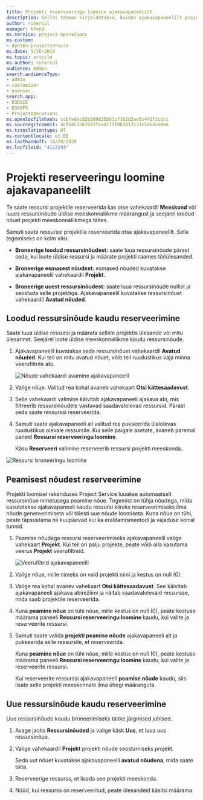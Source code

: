 ```yaml
---
title: Projekti reserveeringu loomine ajakavapaneelilt
description: Selles teemas kirjeldatakse, kuidas ajakavapaneelilt projekti reserveeringut luua.
author: ruhercul
manager: kfend
ms.service: project-operations
ms.custom:
- dyn365-projectservice
ms.date: 9/26/2019
ms.topic: article
ms.author: ruhercul
audience: Admin
search.audienceType:
- admin
- customizer
- enduser
search.app:
- D365CE
- D365PS
- ProjectOperations
ms.openlocfilehash: ccbfedec82b2d9035b51cf1b283ae5c441f1cbcc
ms.sourcegitcommit: 4cf1dc1561b92fca4175f0b3813133c5e63ce8e6
ms.translationtype: HT
ms.contentlocale: et-EE
ms.lasthandoff: 10/28/2020
ms.locfileid: "4122293"
---
```

# <a name="create-a-project-booking-from-the-schedule-board"></a>Projekti reserveeringu loomine ajakavapaneelilt

Te saate ressursi projektile reserveerida kas otse vahekaardil **Meeskond** või luues ressursinõude üldise meeskonnaliikme määrangust ja seejärel loodud nõuet projekti meeskonnaliikmega täites.

Samuti saate ressurssi projektile reserveerida otse ajakavapaneelilt. Selle tegemiseks on kolm viisi:

- **Broneerige loodud ressursinõudest:** saate luua ressursinõude pärast seda, kui loote üldise ressursi ja määrate projekti raames tööülesanded.

- **Broneerige esmasest nõudest:** esmased nõuded kuvatakse ajakavapaneelil vahekaardil **Projekt**. 

- **Broneerige uuest ressursinõudest:** saate luua ressursinõude nullist ja seostada selle projektiga. Ajakavapaneelil kuvatakse ressursinõuet vahekaardil **Avatud nõuded**.

## <a name="book-from-a-generated-resource-requirement"></a>Loodud ressursinõude kaudu reserveerimine

Saate luua üldise ressursi ja määrata sellele projektis ülesande või mitu ülesannet. Seejärel loote üldise meeskonnaliikme kaudu ressursinõude. 

1.  Ajakavapaneelil kuvatakse seda ressursinõuet vahekaardil **Avatud nõuded**. Kui teil on mitu avatud nõuet, võib teil ruudustikus vaja minna veerufiltrite abi. 

    ![Nõude vahekaardi avamine ajakavapaneelil](media/FAQ-Project-Booking-Schedule-Board-1.png "Kuvatõmmis reserveeringute ja määrangute tabelist")

2. Valige nõue. Valitud rea kohal avaneb vahekaart **Otsi kättesaadavust**.
 
3. Selle vahekaardi valimine käivitab ajakavapaneeli ajakava abi, mis filtreerib ressursinõudele vastavad saadavalolevad ressursid. Pärast seda saate ressurssi reserveerida.

4. Samuti saate ajakavapaneeli all valitud rea pukseerida ülalolevas ruudustikus olevale ressursile. Kui selle paigale asetate, avaneb paremal paneel **Ressursi reserveeringu loomine**.

    Käsu **Reserveeri** valimine reserveerib ressursi projekti meeskonda.

![Ressursi broneeringu loomine](media/FAQ-Project-Booking-Schedule-Board-6.png "")
 

## <a name="book-from-the-primary-requirement"></a>Peamisest nõudest reserveerimine

Projekti loomisel rakenduses Project Service luuakse automaatselt ressursinõue nimetusega peamine nõue. Tegemist on tühja nõudega, mida kasutatakse ajakavapaneeli kaudu ressursi kiireks reserveerimiseks ilma nõude genereerimiseta või täiesti uue nõude loomiseta. Kuna nõue on tühi, peate täpsustama nii kuupäevad kui ka eraldamismeetodi ja vajaduse korral tunnid. 

1. Peamise nõudega ressursi reserveerimiseks ajakavapaneelil valige vahekaart **Projekt**. Kui teil on palju projekte, peate võib olla kasutama veerus **Projekt** veerufiltreid.

   ![Veerufiltrid ajakavapaneelil](media/FAQ-Project-Booking-Schedule-Board-2.png "Kuvatõmmis reserveeringute ja määrangute tabelist")

2. Valige nõue, mille nimeks on vaid projekti nimi ja kestus on null (0).

3. Valige rea kohal avanev vahekaart **Otsi kättesaadavust**. See käivitab ajakavapaneeli ajakava abirežiimi ja näitab saadavalolevaid ressursse, mida saab projektile reserveerida.

4. Kuna **peamine nõue** on tühi nõue, mille kestus on null (0), peate kestuse määrama paneeli **Ressursi reserveeringu loomine** kaudu, kui valite ja reserveerite ressursi.

5. Samuti saate valida **projekti peamise nõude** ajakavapaneeli alt ja pukseerida selle ressursile, et reserveerida.
 
    Kuna **peamine nõue** on tühi nõue, mille kestus on null (0), peate kestuse määrama paneeli **Ressursi reserveeringu loomine** kaudu, kui valite ja reserveerite ressursi.
 
    Kui reserveerite ressurssi ajakavapaneeli **peamise nõude** kaudu, siis lisate selle projekti meeskonnale ilma ühegi määranguta.
 
## <a name="book-from-a-new-resource-requirement"></a>Uue ressursinõude kaudu reserveerimine
Uue ressursinõude kaudu broneerimiseks täitke järgmised juhised. 

1. Avage jaotis **Ressursinõuded** ja valige käsk **Uus**, et luua uus ressursinõue.

2. Valige vahekaardil **Projekt** projekti nõude seostamiseks projekt.
 
    Seda uut nõuet kuvatakse ajakavapaneelil **avatud nõudena**, mida saate täita.

3. Reserveerige ressurss, et lisada see projekti meeskonda.

4. Nüüd, kui ressurss on reserveeritud, peate ülesandeid käsitsi määrama.

